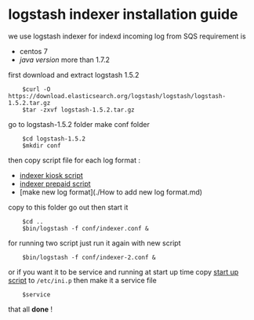 # logstash  indexer installation guide 
we use logstash indexer  for indexd incoming log from SQS
requirement is
- centos 7
- *java version* more than 1.7.2

first download and  extract  logstash 1.5.2  
```
    $curl -O https://download.elasticsearch.org/logstash/logstash/logstash-1.5.2.tar.gz
    $tar -zxvf logstash-1.5.2.tar.gz
```
go to logstash-1.5.2 folder make  conf folder 
```
    $cd logstash-1.5.2
    $mkdir conf 
```

then  copy script file for each  log format  : 

- [indexer kiosk script](../conf/kiosk-indexer.conf)     
- [indexer prepaid script](../conf/prepaid-indexer.conf)  
- [make new log format](./How to  add new log format.md) 

copy to this folder go out then start it 
```
    $cd ..
    $bin/logstash -f conf/indexer.conf & 
```
for running two  script  just run it again with new  script
```
    $bin/logstash -f conf/indexer-2.conf &
```
or if you want it to be service and running at start up time copy [start up script](startup.sh) to `/etc/ini.p`
then make it a service  file 
```
    $service 
```

that all **done** ! 
